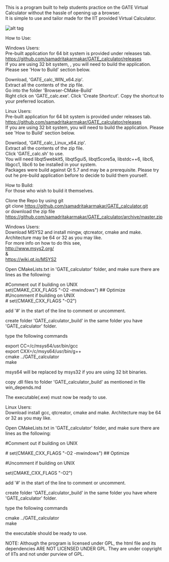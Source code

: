 This is a program built to help students practice on the GATE Virtual Calculator without the hassle of opening up a browser.  
It is simple to use and tailor made for the IIT provided Virtual Calculator.  
  
![alt tag](https://github.com/samadritakarmakar/GATE_calculator/blob/master/GATE_Calc.png)
  
How to Use:  
  
Windows Users:  
Pre-built application for 64 bit system is provided under releases tab.  
https://github.com/samadritakarmakar/GATE_calculator/releases  
If you are using 32 bit system, , you will need to build the application. Please see 'How to Build' section below.  
  
Download, 'GATE_calc_WIN_x64.zip'.  
Extract all the contents of the zip file.  
Go into the folder 'Browser-CMake-Build'  
Right click on 'GATE_calc.exe'. Click 'Create Shortcut'. Copy the shortcut to your preferred location.  
  
Linux Users:  
Pre-built application for 64 bit system is provided under releases tab.  
https://github.com/samadritakarmakar/GATE_calculator/releases  
If you are using 32 bit system, you will need to build the application. Please see 'How to Build' section below.  
  
Downlaod, 'GATE_calc_Linux_x64.zip'.  
Extract all the contents of the zip file.  
Click 'GATE_calc.sh' to use.  
You will need libqt5webkit5, libqt5gui5, libqt5core5a, libstdc++6, libc6,  	libgcc1, libc6 to be installed in your system.  
Packages were build against Qt 5.7 and may be a prerequisite. Please try out he pre-build application before to decide to build them yourself.  
  
  
  
How to Build:  
For those who wish to build it themselves.  
  
Clone the Repo by using git  
git clone https://github.com/samadritakarmakar/GATE_calculator.git  
or download the zip file  
https://github.com/samadritakarmakar/GATE_calculator/archive/master.zip  
  
Windows Users:  
Download MSYS2 and install mingw, qtcreator, cmake and make. Architecture may be 64 or 32 as you may like.  
For more info on how to do this see,  
http://www.msys2.org/  
&  
https://wiki.qt.io/MSYS2  
  
Open CMakeLists.txt in 'GATE_calculator' folder, and make sure there are lines as the following:  
  
#Comment out if building on UNIX  
    set(CMAKE_CXX_FLAGS "-O2 -mwindows")        ## Optimize  
#Uncomment if building on UNIX  
\#    set(CMAKE_CXX_FLAGS "-O2")  
  
add '#' in the start of the line to comment or uncomment.  
  
  
create folder 'GATE_calculator_build' in the same folder you have 'GATE_calculator' folder.  
  
type the following commands  
  
export CC=/c/msys64/usr/bin/gcc  
export CXX=/c/msys64/usr/bin/g++  
cmake ../GATE_calculator  
make  

msys64 will be replaced by msys32 if you are using 32 bit binaries.  
  
copy .dll files to folder 'GATE_calculator_build' as mentioned in file win_depends.md  
  
The executable(.exe) must now be ready to use.  
  
Linux Users:  
Download install gcc, qtcreator, cmake and make. Architecture may be 64 or 32 as you may like.  
  
Open CMakeLists.txt in 'GATE_calculator' folder, and make sure there are lines as the following:  
  
#Comment out if building on UNIX  
  
\#    set(CMAKE_CXX_FLAGS "-O2 -mwindows")        ## Optimize  
  
#Uncomment if building on UNIX  
  
set(CMAKE_CXX_FLAGS "-O2")  
  
  
add '#' in the start of the line to comment or uncomment.  
  
  
create folder 'GATE_calculator_build' in the same folder you have where 'GATE_calculator' folder.  
  
type the following commands  
  
cmake ../GATE_calculator  
make  
  
the executable should be ready to use.  
  
  
NOTE: Although the program is licensed under GPL, the html file and its dependencies ARE NOT LICENSED UNDER GPL. They are under copyright of IITs and not under purview of GPL.  
  
